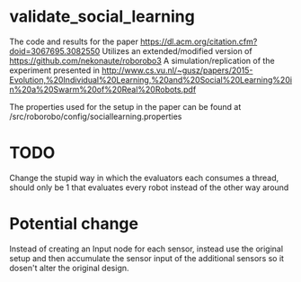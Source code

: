 # validate_social_learning
The code and results for the paper https://dl.acm.org/citation.cfm?doid=3067695.3082550
Utilizes an extended/modified version of https://github.com/nekonaute/roborobo3
A simulation/replication of the experiment presented in http://www.cs.vu.nl/~gusz/papers/2015-Evolution,%20Individual%20Learning,%20and%20Social%20Learning%20in%20a%20Swarm%20of%20Real%20Robots.pdf

The properties used for the setup in the paper can be found at /src/roborobo/config/sociallearning.properties


# TODO
Change the stupid way in which the evaluators each consumes a thread, 
should only be 1 that evaluates every robot instead of the other way around

# Potential change
Instead of creating an Input node for each sensor, instead use the original setup and then accumulate the sensor input of the additional sensors so it dosen't alter the original design.
